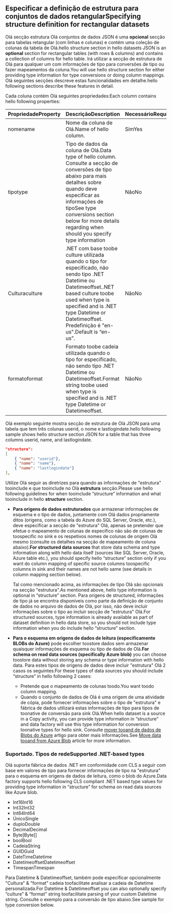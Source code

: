 ## <a name="specifying-structure-definition-for-rectangular-datasets"></a><span data-ttu-id="ea941-101">Especificar a definição de estrutura para conjuntos de dados retangular</span><span class="sxs-lookup"><span data-stu-id="ea941-101">Specifying structure definition for rectangular datasets</span></span>
<span data-ttu-id="ea941-102">Olá secção estrutura Olá conjuntos de dados JSON é uma **opcional** secção para tabelas retangular (com linhas e colunas) e contém uma coleção de colunas da tabela de Olá.</span><span class="sxs-lookup"><span data-stu-id="ea941-102">hello structure section in hello datasets JSON is an **optional** section for rectangular tables (with rows & columns) and contains a collection of columns for hello table.</span></span> <span data-ttu-id="ea941-103">Irá utilizar a secção de estrutura de Olá para qualquer um com informações de tipo para conversões de tipo ou fazer mapeamentos da coluna.</span><span class="sxs-lookup"><span data-stu-id="ea941-103">You will use hello structure section for either providing type information for type conversions or doing column mappings.</span></span> <span data-ttu-id="ea941-104">Olá seguintes secções descreve estas funcionalidades em detalhe.</span><span class="sxs-lookup"><span data-stu-id="ea941-104">hello following sections describe these features in detail.</span></span> 

<span data-ttu-id="ea941-105">Cada coluna contém Olá seguintes propriedades:</span><span class="sxs-lookup"><span data-stu-id="ea941-105">Each column contains hello following properties:</span></span>

| <span data-ttu-id="ea941-106">Propriedade</span><span class="sxs-lookup"><span data-stu-id="ea941-106">Property</span></span> | <span data-ttu-id="ea941-107">Descrição</span><span class="sxs-lookup"><span data-stu-id="ea941-107">Description</span></span> | <span data-ttu-id="ea941-108">Necessário</span><span class="sxs-lookup"><span data-stu-id="ea941-108">Required</span></span> |
| --- | --- | --- |
| <span data-ttu-id="ea941-109">nome</span><span class="sxs-lookup"><span data-stu-id="ea941-109">name</span></span> |<span data-ttu-id="ea941-110">Nome da coluna de Olá.</span><span class="sxs-lookup"><span data-stu-id="ea941-110">Name of hello column.</span></span> |<span data-ttu-id="ea941-111">Sim</span><span class="sxs-lookup"><span data-stu-id="ea941-111">Yes</span></span> |
| <span data-ttu-id="ea941-112">tipo</span><span class="sxs-lookup"><span data-stu-id="ea941-112">type</span></span> |<span data-ttu-id="ea941-113">Tipo de dados da coluna de Olá.</span><span class="sxs-lookup"><span data-stu-id="ea941-113">Data type of hello column.</span></span> <span data-ttu-id="ea941-114">Consulte a secção de conversões de tipo abaixo para mais detalhes sobre quando deve especificar as informações de tipo</span><span class="sxs-lookup"><span data-stu-id="ea941-114">See type conversions section below for more details regarding when should you specify type information</span></span> |<span data-ttu-id="ea941-115">Não</span><span class="sxs-lookup"><span data-stu-id="ea941-115">No</span></span> |
| <span data-ttu-id="ea941-116">Cultura</span><span class="sxs-lookup"><span data-stu-id="ea941-116">culture</span></span> |<span data-ttu-id="ea941-117">.NET com base toobe culture utilizada quando o tipo for especificado, não sendo tipo .NET Datetime ou Datetimeoffset.</span><span class="sxs-lookup"><span data-stu-id="ea941-117">.NET based culture toobe used when type is specified and is .NET type Datetime or Datetimeoffset.</span></span> <span data-ttu-id="ea941-118">Predefinição é "en-us".</span><span class="sxs-lookup"><span data-stu-id="ea941-118">Default is “en-us”.</span></span> |<span data-ttu-id="ea941-119">Não</span><span class="sxs-lookup"><span data-stu-id="ea941-119">No</span></span> |
| <span data-ttu-id="ea941-120">formato</span><span class="sxs-lookup"><span data-stu-id="ea941-120">format</span></span> |<span data-ttu-id="ea941-121">Formato toobe cadeia utilizada quando o tipo for especificado, não sendo tipo .NET Datetime ou Datetimeoffset.</span><span class="sxs-lookup"><span data-stu-id="ea941-121">Format string toobe used when type is specified and is .NET type Datetime or Datetimeoffset.</span></span> |<span data-ttu-id="ea941-122">Não</span><span class="sxs-lookup"><span data-stu-id="ea941-122">No</span></span> |

<span data-ttu-id="ea941-123">Olá exemplo seguinte mostra secção de estrutura de Olá JSON para uma tabela que tem três colunas userid, o nome e lastlogindate.</span><span class="sxs-lookup"><span data-stu-id="ea941-123">hello following sample shows hello structure section JSON for a table that has three columns userid, name, and lastlogindate.</span></span>

```json
"structure": 
[
    { "name": "userid"},
    { "name": "name"},
    { "name": "lastlogindate"}
],
```

<span data-ttu-id="ea941-124">Utilize Olá seguir as diretrizes para quando as informações de "estrutura" tooinclude e que tooinclude no Olá **estrutura** secção.</span><span class="sxs-lookup"><span data-stu-id="ea941-124">Please use hello following guidelines for when tooinclude “structure” information and what tooinclude in hello **structure** section.</span></span>

* <span data-ttu-id="ea941-125">**Para origens de dados estruturados** que armazenar informações de esquema e o tipo de dados, juntamente com Olá dados propriamente ditos (origens, como a tabela do Azure do SQL Server, Oracle, etc.), deve especificar a secção de "estrutura" Olá, apenas se pretender que efetue o mapeamento de colunas de específico não são de colunas de toospecific no sink e os respetivos nomes de colunas de origem Olá mesmo (consulte os detalhes na secção de mapeamento de coluna abaixo).</span><span class="sxs-lookup"><span data-stu-id="ea941-125">**For structured data sources** that store data schema and type information along with hello data itself (sources like SQL Server, Oracle, Azure table etc.), you should specify hello “structure” section only if you want do column mapping of specific source columns toospecific columns in sink and their names are not hello same (see details in column mapping section below).</span></span> 
  
    <span data-ttu-id="ea941-126">Tal como mencionado acima, as informações de tipo Olá são opcionais na secção "estrutura".</span><span class="sxs-lookup"><span data-stu-id="ea941-126">As mentioned above, hello type information is optional in “structure” section.</span></span> <span data-ttu-id="ea941-127">Para origens de structured, informações de tipo já se encontra disponíveis como parte da definição de conjunto de dados no arquivo de dados de Olá, por isso, não deve incluir informações sobre o tipo ao incluir secção de "estrutura" Olá.</span><span class="sxs-lookup"><span data-stu-id="ea941-127">For structured sources, type information is already available as part of dataset definition in hello data store, so you should not include type information when you do include hello “structure” section.</span></span>
* <span data-ttu-id="ea941-128">**Para o esquema em origens de dados de leitura (especificamente BLOBs do Azure)** pode escolher toostore dados sem armazenar quaisquer informações de esquema ou tipo de dados de Olá.</span><span class="sxs-lookup"><span data-stu-id="ea941-128">**For schema on read data sources (specifically Azure blob)**  you can choose toostore data without storing any schema or type information with hello data.</span></span> <span data-ttu-id="ea941-129">Para estes tipos de origens de dados deve incluir "estrutura" Olá 2 casos os seguintes:</span><span class="sxs-lookup"><span data-stu-id="ea941-129">For these types of data sources you should include “structure” in hello following 2 cases:</span></span>
  * <span data-ttu-id="ea941-130">Pretende que o mapeamento de colunas toodo.</span><span class="sxs-lookup"><span data-stu-id="ea941-130">You want toodo column mapping.</span></span>
  * <span data-ttu-id="ea941-131">Quando o conjunto de dados de Olá é uma origem de uma atividade de cópia, pode fornecer informações sobre o tipo de "estrutura" e fábrica de dados utilizará estas informações de tipo para tipos de toonative de conversão para sink Olá.</span><span class="sxs-lookup"><span data-stu-id="ea941-131">When hello dataset is a source in a Copy activity, you can provide type information in “structure” and data factory will use this type information for conversion toonative types for hello sink.</span></span> <span data-ttu-id="ea941-132">Consulte [mover tooand de dados de Blobs do Azure](../articles/data-factory/data-factory-azure-blob-connector.md) artigo para obter mais informações.</span><span class="sxs-lookup"><span data-stu-id="ea941-132">See [Move data tooand from Azure Blob](../articles/data-factory/data-factory-azure-blob-connector.md) article for more information.</span></span>

### <a name="supported-net-based-types"></a><span data-ttu-id="ea941-133">Suportado. Tipos de rede</span><span class="sxs-lookup"><span data-stu-id="ea941-133">Supported .NET-based types</span></span>
<span data-ttu-id="ea941-134">Olá suporta fábrica de dados .NET em conformidade com CLS a seguir com base em valores de tipo para fornecer informações de tipo na "estrutura" para o esquema em origens de dados de leitura, como o blob do Azure.</span><span class="sxs-lookup"><span data-stu-id="ea941-134">Data factory supports hello following CLS compliant .NET based type values for providing type information in “structure” for schema on read data sources like Azure blob.</span></span>

* <span data-ttu-id="ea941-135">Int16</span><span class="sxs-lookup"><span data-stu-id="ea941-135">Int16</span></span>
* <span data-ttu-id="ea941-136">Int32</span><span class="sxs-lookup"><span data-stu-id="ea941-136">Int32</span></span> 
* <span data-ttu-id="ea941-137">Int64</span><span class="sxs-lookup"><span data-stu-id="ea941-137">Int64</span></span>
* <span data-ttu-id="ea941-138">Único</span><span class="sxs-lookup"><span data-stu-id="ea941-138">Single</span></span>
* <span data-ttu-id="ea941-139">duplo</span><span class="sxs-lookup"><span data-stu-id="ea941-139">Double</span></span>
* <span data-ttu-id="ea941-140">Decimal</span><span class="sxs-lookup"><span data-stu-id="ea941-140">Decimal</span></span>
* <span data-ttu-id="ea941-141">Byte]</span><span class="sxs-lookup"><span data-stu-id="ea941-141">Byte[]</span></span>
* <span data-ttu-id="ea941-142">bool</span><span class="sxs-lookup"><span data-stu-id="ea941-142">Bool</span></span>
* <span data-ttu-id="ea941-143">Cadeia</span><span class="sxs-lookup"><span data-stu-id="ea941-143">String</span></span> 
* <span data-ttu-id="ea941-144">GUID</span><span class="sxs-lookup"><span data-stu-id="ea941-144">Guid</span></span>
* <span data-ttu-id="ea941-145">DateTime</span><span class="sxs-lookup"><span data-stu-id="ea941-145">Datetime</span></span>
* <span data-ttu-id="ea941-146">Datetimeoffset</span><span class="sxs-lookup"><span data-stu-id="ea941-146">Datetimeoffset</span></span>
* <span data-ttu-id="ea941-147">Timespan</span><span class="sxs-lookup"><span data-stu-id="ea941-147">Timespan</span></span> 

<span data-ttu-id="ea941-148">Para Datetime & Datetimeoffset, também pode especificar opcionalmente "Cultura" & "format" cadeia toofacilitate analisar a cadeia de Datetime personalizada.</span><span class="sxs-lookup"><span data-stu-id="ea941-148">For Datetime & Datetimeoffset you can also optionally specify “culture” & “format” string toofacilitate parsing of your custom Datetime string.</span></span> <span data-ttu-id="ea941-149">Consulte o exemplo para a conversão de tipo abaixo.</span><span class="sxs-lookup"><span data-stu-id="ea941-149">See sample for type conversion below.</span></span>


